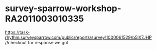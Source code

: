 # survey-sparrow-workshop-RA2011003010335

https://task-rhythm.surveysparrow.com/public/reports/survey/1000061529/b5lX7JHP //checkout for response we got 

